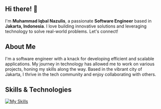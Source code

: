 ## Hi there! 👋

I'm **Muhammad Iqbal Nazulis**, a passionate **Software Engineer** based in **Jakarta, Indonesia**. I love building innovative solutions and leveraging technology to solve real-world problems. Let's connect!

## About Me

I'm a software engineer with a knack for developing efficient and scalable applications. My journey in technology has allowed me to work on various projects, honing my skills along the way. Based in the vibrant city of Jakarta, I thrive in the tech community and enjoy collaborating with others.

## Skills & Technologies

[![My Skills](https://skillicons.dev/icons?i=go,git,github,docker,postgres,mongodb,java,aws,gitlab,mysql&perline=8)](https://skillicons.dev)
